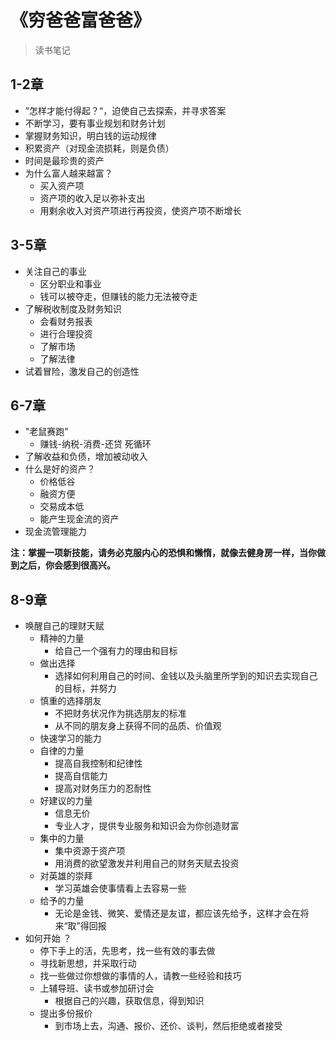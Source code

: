 # 《穷爸爸富爸爸》
>读书笔记
## 1-2章
- ”怎样才能付得起？“，迫使自己去探索，并寻求答案
- 不断学习，要有事业规划和财务计划
- 掌握财务知识，明白钱的运动规律
- 积累资产（对现金流损耗，则是负债）
- 时间是最珍贵的资产
- 为什么富人越来越富？
  - 买入资产项
  - 资产项的收入足以弥补支出
  - 用剩余收入对资产项进行再投资，使资产项不断增长

## 3-5章
- 关注自己的事业
  - 区分职业和事业
  - 钱可以被夺走，但赚钱的能力无法被夺走
- 了解税收制度及财务知识
  - 会看财务报表
  - 进行合理投资
  - 了解市场
  - 了解法律
- 试着冒险，激发自己的创造性

## 6-7章
- "老鼠赛跑"
  - 赚钱-纳税-消费-还贷 死循环
- 了解收益和负债，增加被动收入
- 什么是好的资产？
  - 价格低谷
  - 融资方便
  - 交易成本低
  - 能产生现金流的资产
- 现金流管理能力

**注：掌握一项新技能，请务必克服内心的恐惧和懒惰，就像去健身房一样，当你做到之后，你会感到很高兴。**

## 8-9章
- 唤醒自己的理财天赋
  - 精神的力量
    - 给自己一个强有力的理由和目标
  - 做出选择
    - 选择如何利用自己的时间、金钱以及头脑里所学到的知识去实现自己的目标，并努力
  - 慎重的选择朋友
    - 不把财务状况作为挑选朋友的标准
    - 从不同的朋友身上获得不同的品质、价值观
  - 快速学习的能力
  - 自律的力量
    - 提高自我控制和纪律性
    - 提高自信能力
    - 提高对财务压力的忍耐性
  - 好建议的力量
    - 信息无价
    - 专业人才，提供专业服务和知识会为你创造财富
  - 集中的力量
    - 集中资源于资产项
    - 用消费的欲望激发并利用自己的财务天赋去投资
  - 对英雄的崇拜
    - 学习英雄会使事情看上去容易一些
  - 给予的力量
    - 无论是金钱、微笑、爱情还是友谊，都应该先给予，这样才会在将来“取”得回报
- 如何开始 ？
  - 停下手上的活，先思考，找一些有效的事去做
  - 寻找新思想，并采取行动
  - 找一些做过你想做的事情的人，请教一些经验和技巧
  - 上辅导班、读书或参加研讨会
    - 根据自己的兴趣，获取信息，得到知识
  - 提出多份报价
    - 到市场上去，沟通、报价、还价、谈判，然后拒绝或者接受